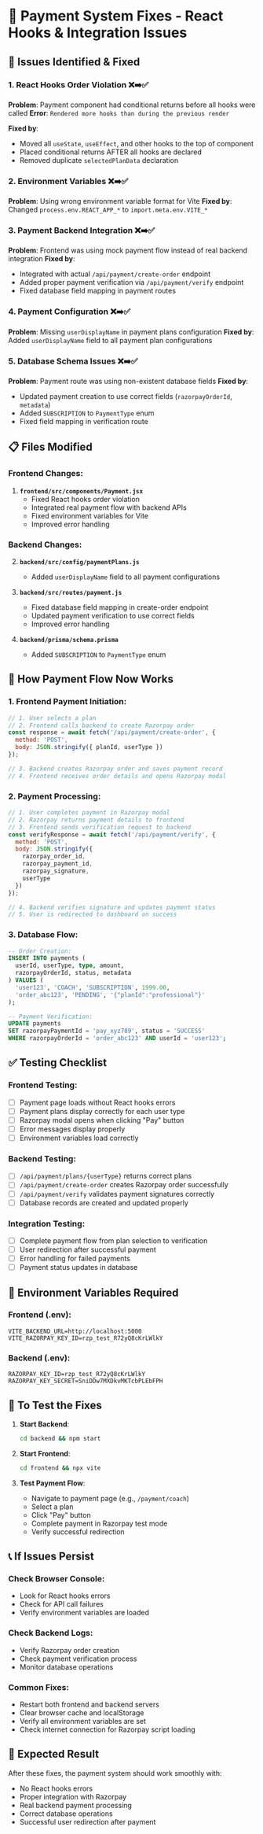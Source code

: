 # 🔧 Payment System Fixes - React Hooks & Integration Issues

## 🚨 **Issues Identified & Fixed**

### 1. **React Hooks Order Violation** ❌➡️✅
**Problem**: Payment component had conditional returns before all hooks were called
**Error**: `Rendered more hooks than during the previous render`

**Fixed by**:
- Moved all `useState`, `useEffect`, and other hooks to the top of component
- Placed conditional returns AFTER all hooks are declared
- Removed duplicate `selectedPlanData` declaration

### 2. **Environment Variables** ❌➡️✅
**Problem**: Using wrong environment variable format for Vite
**Fixed by**: Changed `process.env.REACT_APP_*` to `import.meta.env.VITE_*`

### 3. **Payment Backend Integration** ❌➡️✅
**Problem**: Frontend was using mock payment flow instead of real backend integration
**Fixed by**:
- Integrated with actual `/api/payment/create-order` endpoint
- Added proper payment verification via `/api/payment/verify` endpoint
- Fixed database field mapping in payment routes

### 4. **Payment Configuration** ❌➡️✅
**Problem**: Missing `userDisplayName` in payment plans configuration
**Fixed by**: Added `userDisplayName` field to all payment plan configurations

### 5. **Database Schema Issues** ❌➡️✅
**Problem**: Payment route was using non-existent database fields
**Fixed by**:
- Updated payment creation to use correct fields (`razorpayOrderId`, `metadata`)
- Added `SUBSCRIPTION` to `PaymentType` enum
- Fixed field mapping in verification route

## 📋 **Files Modified**

### Frontend Changes:
1. **`frontend/src/components/Payment.jsx`**
   - Fixed React hooks order violation
   - Integrated real payment flow with backend APIs
   - Fixed environment variables for Vite
   - Improved error handling

### Backend Changes:
2. **`backend/src/config/paymentPlans.js`**
   - Added `userDisplayName` field to all payment configurations

3. **`backend/src/routes/payment.js`**
   - Fixed database field mapping in create-order endpoint
   - Updated payment verification to use correct fields
   - Improved error handling

4. **`backend/prisma/schema.prisma`**
   - Added `SUBSCRIPTION` to `PaymentType` enum

## 🔧 **How Payment Flow Now Works**

### 1. **Frontend Payment Initiation**:
```javascript
// 1. User selects a plan
// 2. Frontend calls backend to create Razorpay order
const response = await fetch('/api/payment/create-order', {
  method: 'POST',
  body: JSON.stringify({ planId, userType })
});

// 3. Backend creates Razorpay order and saves payment record
// 4. Frontend receives order details and opens Razorpay modal
```

### 2. **Payment Processing**:
```javascript
// 1. User completes payment in Razorpay modal
// 2. Razorpay returns payment details to frontend
// 3. Frontend sends verification request to backend
const verifyResponse = await fetch('/api/payment/verify', {
  method: 'POST',
  body: JSON.stringify({
    razorpay_order_id,
    razorpay_payment_id, 
    razorpay_signature,
    userType
  })
});

// 4. Backend verifies signature and updates payment status
// 5. User is redirected to dashboard on success
```

### 3. **Database Flow**:
```sql
-- Order Creation:
INSERT INTO payments (
  userId, userType, type, amount, 
  razorpayOrderId, status, metadata
) VALUES (
  'user123', 'COACH', 'SUBSCRIPTION', 1999.00,
  'order_abc123', 'PENDING', '{"planId":"professional"}'
);

-- Payment Verification:
UPDATE payments 
SET razorpayPaymentId = 'pay_xyz789', status = 'SUCCESS'
WHERE razorpayOrderId = 'order_abc123' AND userId = 'user123';
```

## ✅ **Testing Checklist**

### Frontend Testing:
- [ ] Payment page loads without React hooks errors
- [ ] Payment plans display correctly for each user type
- [ ] Razorpay modal opens when clicking "Pay" button
- [ ] Error messages display properly
- [ ] Environment variables load correctly

### Backend Testing:
- [ ] `/api/payment/plans/{userType}` returns correct plans
- [ ] `/api/payment/create-order` creates Razorpay order successfully
- [ ] `/api/payment/verify` validates payment signatures correctly
- [ ] Database records are created and updated properly

### Integration Testing:
- [ ] Complete payment flow from plan selection to verification
- [ ] User redirection after successful payment
- [ ] Error handling for failed payments
- [ ] Payment status updates in database

## 🔑 **Environment Variables Required**

### Frontend (.env):
```env
VITE_BACKEND_URL=http://localhost:5000
VITE_RAZORPAY_KEY_ID=rzp_test_R72yQ8cKrLWlkY
```

### Backend (.env):
```env
RAZORPAY_KEY_ID=rzp_test_R72yQ8cKrLWlkY
RAZORPAY_KEY_SECRET=SniDDw7MXDkvMKTcbPLEbFPH
```

## 🚀 **To Test the Fixes**

1. **Start Backend**: 
   ```bash
   cd backend && npm start
   ```

2. **Start Frontend**: 
   ```bash
   cd frontend && npx vite
   ```

3. **Test Payment Flow**:
   - Navigate to payment page (e.g., `/payment/coach`)
   - Select a plan
   - Click "Pay" button
   - Complete payment in Razorpay test mode
   - Verify successful redirection

## 📞 **If Issues Persist**

### Check Browser Console:
- Look for React hooks errors
- Check for API call failures
- Verify environment variables are loaded

### Check Backend Logs:
- Verify Razorpay order creation
- Check payment verification process
- Monitor database operations

### Common Fixes:
- Restart both frontend and backend servers
- Clear browser cache and localStorage
- Verify all environment variables are set
- Check internet connection for Razorpay script loading

## 🎉 **Expected Result**
After these fixes, the payment system should work smoothly with:
- No React hooks errors
- Proper integration with Razorpay
- Real backend payment processing
- Correct database operations
- Successful user redirection after payment